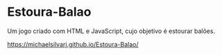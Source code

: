 # Estoura-Balao
Um jogo criado com HTML e JavaScript, cujo objetivo é estourar balões.

https://michaelsilvarj.github.io/Estoura-Balao/
